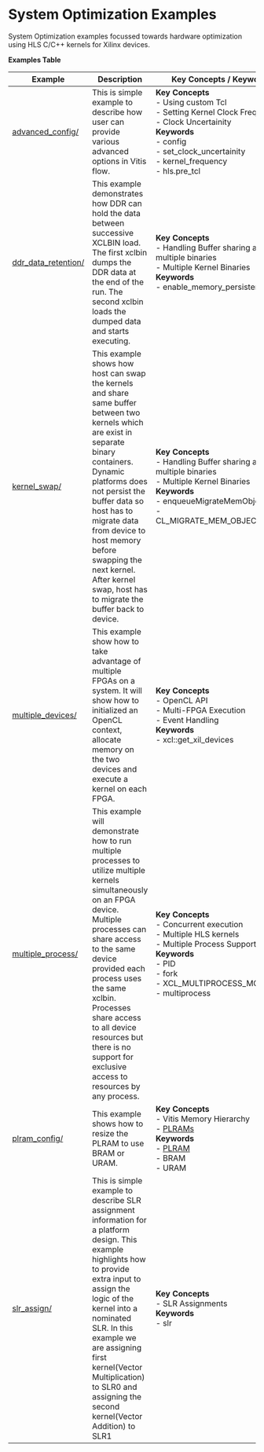 System Optimization Examples
==================================
System Optimization examples focussed towards hardware optimization using HLS C/C++ kernels for Xilinx devices.

 __Examples Table__ 

Example        | Description           | Key Concepts / Keywords 
---------------|-----------------------|-------------------------
[advanced_config/][]|This is simple example to describe how user can provide various advanced options in Vitis flow.|__Key__ __Concepts__<br> - Using custom Tcl<br> - Setting Kernel Clock Frequency<br> - Clock Uncertainity<br>__Keywords__<br> - config<br> - set_clock_uncertainity<br> - kernel_frequency<br> - hls.pre_tcl
[ddr_data_retention/][]|This example demonstrates how DDR can hold the data between successive XCLBIN load. The first xclbin dumps the DDR data at the end of the run. The second xclbin  loads the dumped data and starts executing.|__Key__ __Concepts__<br> - Handling Buffer sharing across multiple binaries<br> - Multiple Kernel Binaries<br>__Keywords__<br> - enable_memory_persistence
[kernel_swap/][]|This example shows how host can swap the kernels and share same buffer between two kernels which are exist in separate binary containers. Dynamic platforms does not persist the buffer data so host has to migrate data from device to host memory before swapping the next kernel. After kernel swap, host has to migrate the buffer back to device.|__Key__ __Concepts__<br> - Handling Buffer sharing across multiple binaries<br> - Multiple Kernel Binaries<br>__Keywords__<br> - enqueueMigrateMemObjects<br> - CL_MIGRATE_MEM_OBJECT_HOST
[multiple_devices/][]|This example show how to take advantage of multiple FPGAs on a system. It will show how to initialized an OpenCL context, allocate memory on the two devices and execute a kernel on each FPGA.|__Key__ __Concepts__<br> - OpenCL API<br> - Multi-FPGA Execution<br> - Event Handling<br>__Keywords__<br> - xcl::get_xil_devices
[multiple_process/][]|This example will demonstrate how to run multiple processes to utilize multiple kernels simultaneously on an FPGA device. Multiple processes can share access to the same device provided each process uses the same xclbin. Processes share access to all device resources but there is no support for exclusive access to resources by any process.|__Key__ __Concepts__<br> - Concurrent execution<br> - Multiple HLS kernels<br> - Multiple Process Support<br>__Keywords__<br> - PID<br> - fork<br> - XCL_MULTIPROCESS_MODE<br> - multiprocess
[plram_config/][]|This example shows how to resize the PLRAM to use BRAM or URAM.|__Key__ __Concepts__<br> - Vitis Memory Hierarchy<br> - [PLRAMs](https://www.xilinx.com/html_docs/xilinx2020_2/vitis_doc/buildingdevicebinary.html#wsi1614020986106)<br>__Keywords__<br> - [PLRAM](https://www.xilinx.com/html_docs/xilinx2020_2/vitis_doc/buildingdevicebinary.html#wsi1614020986106)<br> - BRAM<br> - URAM
[slr_assign/][]|This is simple example to describe SLR assignment information for a platform design. This example highlights how to provide extra input to assign the logic of the kernel into a nominated SLR. In this example we are assigning first kernel(Vector Multiplication) to SLR0 and assigning the second kernel(Vector Addition) to SLR1|__Key__ __Concepts__<br> - SLR Assignments<br>__Keywords__<br> - slr

[.]:.
[advanced_config/]:advanced_config/
[ddr_data_retention/]:ddr_data_retention/
[kernel_swap/]:kernel_swap/
[multiple_devices/]:multiple_devices/
[multiple_process/]:multiple_process/
[plram_config/]:plram_config/
[slr_assign/]:slr_assign/
